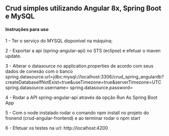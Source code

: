 ## Crud simples utilizando Angular 8x, Spring Boot e MySQL

#### Instruções para uso
1 - Ter o serviço do MYSQL disponível na máquina;

2 - Exportar a api (spring-angular-api) no STS (eclipse) e efetuar o maven update.

3 - Alterar o datasource no application.properties de acordo com seus dados de conexão com o banco
spring.datasource.url=jdbc:mysql://localhost:3306/crud_spring_angulardb?createDatabaseIfNotExist=true&useTimezone=true&serverTimezone=UTC
spring.datasource.username=
spring.datasource.password=

4 - Rodar a API spring-angular-api através da opção Run As Spring Boot App

5 - Com o node instalado rodar o comando npm install no projeto do fronend (crud-angular-frontend) e ao terminar rodar o npm start

6 - Efetuar os testes na url: http://localhost:4200
